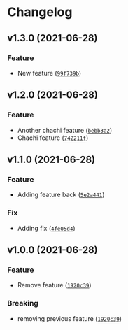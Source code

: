 # Changelog

<!--next-version-placeholder-->

## v1.3.0 (2021-06-28)
### Feature
* New feature ([`99f739b`](https://github.com/guiferviz/test-semantic-release/commit/99f739be59f81f6446c8ffa931960594ceb484f1))

## v1.2.0 (2021-06-28)
### Feature
* Another chachi feature ([`bebb3a2`](https://github.com/guiferviz/test-semantic-release/commit/bebb3a26b51fa9619a2d116fcf830e0a6f9226e5))
* Chachi feature ([`742211f`](https://github.com/guiferviz/test-semantic-release/commit/742211fb1b21700ee3210ced6f5ffda47f914fc1))

## v1.1.0 (2021-06-28)
### Feature
* Adding feature back ([`5e2a441`](https://github.com/guiferviz/test-semantic-release/commit/5e2a441630e874f325f57ef4ac7110166c1b64b0))

### Fix
* Adding fix ([`4fe05d4`](https://github.com/guiferviz/test-semantic-release/commit/4fe05d49001deb66ac25e64f42d7a98ddb8f5c17))

## v1.0.0 (2021-06-28)
### Feature
* Remove feature ([`1920c39`](https://github.com/guiferviz/test-semantic-release/commit/1920c393d0cc0593b9f99f546c03de71eae34f07))

### Breaking
* removing previous feature  ([`1920c39`](https://github.com/guiferviz/test-semantic-release/commit/1920c393d0cc0593b9f99f546c03de71eae34f07))
